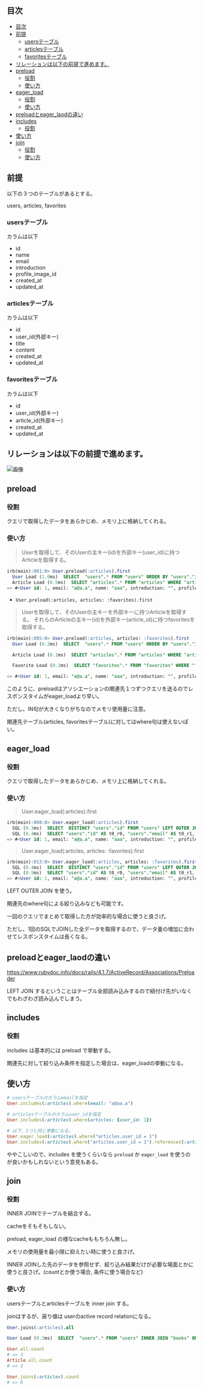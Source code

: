 ## 目次

<!-- TOC -->

- [目次](#目次)
- [前提](#前提)
  - [usersテーブル](#usersテーブル)
  - [articlesテーブル](#articlesテーブル)
  - [favoritesテーブル](#favoritesテーブル)
- [リレーションは以下の前提で進めます。](#リレーションは以下の前提で進めます)
- [preload](#preload)
  - [役割](#役割)
  - [使い方](#使い方)
- [eager_load](#eager_load)
  - [役割](#役割-1)
  - [使い方](#使い方-1)
- [preloadとeager_laodの違い](#preloadとeager_laodの違い)
- [includes](#includes)
  - [役割](#役割-2)
- [使い方](#使い方-2)
- [join](#join)
  - [役割](#役割-3)
  - [使い方](#使い方-3)

<!-- /TOC -->

## 前提

以下の３つのテーブルがあるとする。

users, articles, favorites

### usersテーブル

カラムは以下

- id
- name
- email
- introduction
- profile_image_id
- created_at
- updated_at

### articlesテーブル

カラムは以下

- id
- user_id(外部キー)
- title
- content
- created_at
- updated_at

### favoritesテーブル

カラムは以下

- id
- user_id(外部キー)
- article_id(外部キー)
- created_at
- updated_at

## リレーションは以下の前提で進めます。

![画像](https://raw.githubusercontent.com/digitter/blogs/master/article/Rails/N%2B1%E5%95%8F%E9%A1%8C/images/user_article_favorite.png)

## preload

### 役割

クエリで取得したデータをあらかじめ、メモリ上に格納してくれる。

### 使い方

>Userを取得して、そのUserの主キー(id)を外部キー(user_id)に持つArticleを取得する。

```sql
irb(main):001:0> User.preload(:articles).first
  User Load (1.0ms)  SELECT  "users".* FROM "users" ORDER BY "users"."id" ASC LIMIT ?  [["LIMIT", 1]]
  Article Load (0.5ms)  SELECT "articles".* FROM "articles" WHERE "articles"."user_id" = ?  [["user_id", 1]]
=> #<User id: 1, email: "a@a.a", name: "aaa", introduction: "", profile_image_id: "983049398d7c4b8e6b0f860a726065b4631fe62c78611bb89a...", created_at: "2020-11-15 14:25:56", updated_at: "2021-04-20 15:39:00">
```

- `User.preload(:articles, articles: :favorites).first`

>Userを取得して、そのUserの主キーを外部キーに持つArticleを取得する。
>それらのArticleの主キー(id)を外部キー(article_id)に持つfavoritesを取得する。

```sql
irb(main):005:0> User.preload(:articles, articles: :favorites).first
  User Load (0.2ms)  SELECT  "users".* FROM "users" ORDER BY "users"."id" ASC LIMIT ?  [["LIMIT", 1]]

  Article Load (0.1ms)  SELECT "articles".* FROM "articles" WHERE "articles"."user_id" = ?  [["user_id", 1]]

  Favorite Load (0.3ms)  SELECT "favorites".* FROM "favorites" WHERE "favorites"."article_id" IN (?, ?, ?)  [["article_id", 6], ["article_id", 7], ["article_id", 8]]

=> #<User id: 1, email: "a@a.a", name: "aaa", introduction: "", profile_image_id: "983049398d7c4b8e6b0f860a726065b4631fe62c78611bb89a...", created_at: "2020-11-15 14:25:56", updated_at: "2021-04-20 15:39:00">
```

このように、preloadはアソシエーションの関連先１つずつクエリを送るのでレスポンスタイムがeager_loadより早い。

ただし、IN句が大きくなりがちなのでメモリ使用量に注意。

関連先テーブル(articles, favoritesテーブル)に対してはwhere句は使えないぽい。

## eager_load

### 役割

クエリで取得したデータをあらかじめ、メモリ上に格納してくれる。

### 使い方

>User.eager_load(:articles).first

```sql
irb(main):008:0> User.eager_load(:articles).first
  SQL (0.3ms)  SELECT  DISTINCT "users"."id" FROM "users" LEFT OUTER JOIN "articles" ON "articles"."user_id" = "users"."id" ORDER BY "users"."id" ASC LIMIT ?  [["LIMIT", 1]]
  SQL (0.4ms)  SELECT "users"."id" AS t0_r0, "users"."email" AS t0_r1, "users"."encrypted_password" AS t0_r2, "users"."reset_password_token" AS t0_r3, "users"."reset_password_sent_at" AS t0_r4, "users"."remember_created_at" AS t0_r5, "users"."sign_in_count" AS t0_r6, "users"."current_sign_in_at" AS t0_r7, "users"."last_sign_in_at" AS t0_r8, "users"."current_sign_in_ip" AS t0_r9, "users"."last_sign_in_ip" AS t0_r10, "users"."name" AS t0_r11, "users"."introduction" AS t0_r12, "users"."profile_image_id" AS t0_r13, "users"."created_at" AS t0_r14, "users"."updated_at" AS t0_r15, "articles"."id" AS t1_r0, "articles"."title" AS t1_r1, "articles"."content" AS t1_r2, "articles"."created_at" AS t1_r3, "articles"."updated_at" AS t1_r4, "articles"."user_id" AS t1_r5 FROM "users" LEFT OUTER JOIN "articles" ON "articles"."user_id" = "users"."id" WHERE "users"."id" = ? ORDER BY "users"."id" ASC  [["id", 1]]
=> #<User id: 1, email: "a@a.a", name: "aaa", introduction: "", profile_image_id: "983049398d7c4b8e6b0f860a726065b4631fe62c78611bb89a...", created_at: "2020-11-15 14:25:56", updated_at: "2021-04-20 15:39:00">
```

>User.eager_load(:articles, articles: :favorites).first

```sql
irb(main):013:0> User.eager_load(:articles, articles: :favorites).first
  SQL (0.4ms)  SELECT  DISTINCT "users"."id" FROM "users" LEFT OUTER JOIN "articles" ON "articles"."user_id" = "users"."id" LEFT OUTER JOIN "favorites" ON "favorites"."article_id" = "articles"."id" ORDER BY "users"."id" ASC LIMIT ?  [["LIMIT", 1]]
  SQL (0.5ms)  SELECT "users"."id" AS t0_r0, "users"."email" AS t0_r1, "users"."encrypted_password" AS t0_r2, "users"."reset_password_token" AS t0_r3, "users"."reset_password_sent_at" AS t0_r4, "users"."remember_created_at" AS t0_r5, "users"."sign_in_count" AS t0_r6, "users"."current_sign_in_at" AS t0_r7, "users"."last_sign_in_at" AS t0_r8, "users"."current_sign_in_ip" AS t0_r9, "users"."last_sign_in_ip" AS t0_r10, "users"."name" AS t0_r11, "users"."introduction" AS t0_r12, "users"."profile_image_id" AS t0_r13, "users"."created_at" AS t0_r14, "users"."updated_at" AS t0_r15, "articles"."id" AS t1_r0, "articles"."title" AS t1_r1, "articles"."content" AS t1_r2, "articles"."created_at" AS t1_r3, "articles"."updated_at" AS t1_r4, "articles"."user_id" AS t1_r5, "favorites"."id" AS t2_r0, "favorites"."article_id" AS t2_r1, "favorites"."user_id" AS t2_r2, "favorites"."created_at" AS t2_r3, "favorites"."updated_at" AS t2_r4 FROM "users" LEFT OUTER JOIN "articles" ON "articles"."user_id" = "users"."id" LEFT OUTER JOIN "favorites" ON "favorites"."article_id" = "articles"."id" WHERE "users"."id" = ? ORDER BY "users"."id" ASC  [["id", 1]]
=> #<User id: 1, email: "a@a.a", name: "aaa", introduction: "", profile_image_id: "983049398d7c4b8e6b0f860a726065b4631fe62c78611bb89a...", created_at: "2020-11-15 14:25:56", updated_at: "2021-04-20 15:39:00">
```

LEFT OUTER JOIN を使う。

関連先のwhere句による絞り込みなども可能です。

一回のクエリでまとめて取得した方が効率的な場合に使うと良さげ。

ただし、1回のSQLでJOINした全データを取得するので、データ量の増加に合わせてレスポンスタイムは長くなる。

## preloadとeager_laodの違い

https://www.rubydoc.info/docs/rails/4.1.7/ActiveRecord/Associations/Preloader

LEFT JOIN するということはテーブル全部読み込みするので紐付け先がいなくでもわざわざ読み込んでしまう。

## includes

### 役割

includes は基本的には preload で挙動する。

関連先に対して絞り込み条件を指定した場合は、eager_loadの挙動になる。

## 使い方

```ruby
# usersテーブルのカラムemailを指定
User.includes(:articles).where(email: "a@aa.a")
```

```ruby
# articlesテーブルのカラムuser_idを指定
User.includes(:articles).where(articles: {user_id: 1})

# 以下、2つと同じ挙動になる。
User.eager_load(:articles).where("articles.user_id = 1")
User.includes(:articles).where("articles.user_id = 1").references(:articles)
```

ややこしいので、includes を使うくらいなら `preload` か `eager_load` を使うのが良いかもしれないという意見もある。

## join

### 役割

INNER JOINでテーブルを結合する。

cacheをそもそもしない。

preload, eager_load の様なcacheももちろん無し。

メモリの使用量を最小限に抑えたい時に使うと良さげ。

INNER JOINした先のデータを参照せず、絞り込み結果だけが必要な場面とかに使うと良さげ。(countとか使う場合, 条件に使う場合など)

### 使い方

usersテーブルとarticlesテーブルを inner join する。

joinはするが、戻り値は userのactive record relationになる。

```sql
User.joins(:articles).all

User Load (0.3ms)  SELECT  "users".* FROM "users" INNER JOIN "books" ON "articles"."user_id" = "users"."id" LIMIT ?  [["LIMIT", 11]]
```

```ruby
User.all.count
# => 3
Article.all.count
# => 3

User.joins(:articles).count
# => 6
```
